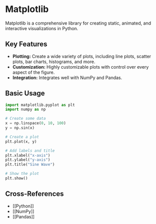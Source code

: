 # Matplotlib

Matplotlib is a comprehensive library for creating static, animated, and interactive visualizations in Python.

## Key Features

*   **Plotting:** Create a wide variety of plots, including line plots, scatter plots, bar charts, histograms, and more.
*   **Customization:** Highly customizable plots with control over every aspect of the figure.
*   **Integration:** Integrates well with NumPy and Pandas.

## Basic Usage

```python
import matplotlib.pyplot as plt
import numpy as np

# Create some data
x = np.linspace(0, 10, 100)
y = np.sin(x)

# Create a plot
plt.plot(x, y)

# Add labels and title
plt.xlabel("x-axis")
plt.ylabel("y-axis")
plt.title("Sine Wave")

# Show the plot
plt.show()
```

## Cross-References

*   [[Python]]
*   [[NumPy]]
*   [[Pandas]]
